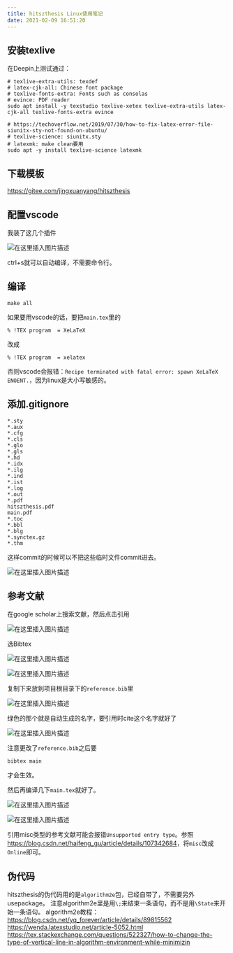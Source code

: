 ```yaml
---
title: hitszthesis Linux使用笔记
date: 2021-02-09 16:51:20
---
```


## 安装texlive

在Deepin上测试通过：

```shell
# texlive-extra-utils: texdef
# latex-cjk-all: Chinese font package
# texlive-fonts-extra: Fonts such as consolas
# evince: PDF reader
sudo apt install -y texstudio texlive-xetex texlive-extra-utils latex-cjk-all texlive-fonts-extra evince

# https://techoverflow.net/2019/07/30/how-to-fix-latex-error-file-siunitx-sty-not-found-on-ubuntu/
# texlive-science: siunitx.sty
# latexmk: make clean要用
sudo apt -y install texlive-science latexmk
```

## 下载模板

<https://gitee.com/jingxuanyang/hitszthesis>

## 配置vscode

我装了这几个插件

![在这里插入图片描述](hitszthesis%20Linux使用笔记/20210209161740856.png)

ctrl+s就可以自动编译，不需要命令行。

## 编译

```shell
make all
```

如果要用vscode的话，要把`main.tex`里的

```text
% !TEX program  = XeLaTeX
```

改成

```text
% !TEX program  = xelatex
```

否则vscode会报错：`Recipe terminated with fatal error: spawn XeLaTeX ENOENT.`，因为linux是大小写敏感的。

## 添加.gitignore

```text
*.sty
*.aux
*.cfg
*.cls
*.glo
*.gls
*.hd
*.idx
*.ilg
*.ind
*.ist
*.log
*.out
*.pdf
hitszthesis.pdf
main.pdf
*.toc
*.bbl
*.blg
*.synctex.gz
*.thm
```

这样commit的时候可以不把这些临时文件commit进去。

![在这里插入图片描述](hitszthesis%20Linux使用笔记/20210209165811672.png)

## 参考文献

在google scholar上搜索文献，然后点击引用

![在这里插入图片描述](hitszthesis%20Linux使用笔记/20210210131710785.png)

选Bibtex

![在这里插入图片描述](hitszthesis%20Linux使用笔记/20210210131747825.png)

![在这里插入图片描述](hitszthesis%20Linux使用笔记/20210210131815121.png)

复制下来放到项目根目录下的`reference.bib`里

![在这里插入图片描述](hitszthesis%20Linux使用笔记/20210210131918685.png)

绿色的那个就是自动生成的名字，要引用时cite这个名字就好了

![在这里插入图片描述](hitszthesis%20Linux使用笔记/20210210132013504.png)

注意更改了`reference.bib`之后要

```text
bibtex main
```

才会生效。

然后再编译几下`main.tex`就好了。

![在这里插入图片描述](hitszthesis%20Linux使用笔记/20210210132152797.png)

![在这里插入图片描述](hitszthesis%20Linux使用笔记/20210210132211113.png)

引用misc类型的参考文献可能会报错`Unsupported entry type`。参照<https://blog.csdn.net/haifeng_gu/article/details/107342684>，将`misc`改成`Online`即可。

## 伪代码

hitszthesis的伪代码用的是`algorithm2e`包，已经自带了，不需要另外usepackage。
注意algorithm2e里是用`\;`来结束一条语句，而不是用`\State`来开始一条语句。
algorithm2e教程：
<https://blog.csdn.net/yq_forever/article/details/89815562>
<https://wenda.latexstudio.net/article-5052.html>
<https://tex.stackexchange.com/questions/522327/how-to-change-the-type-of-vertical-line-in-algorithm-environment-while-minimizin>
